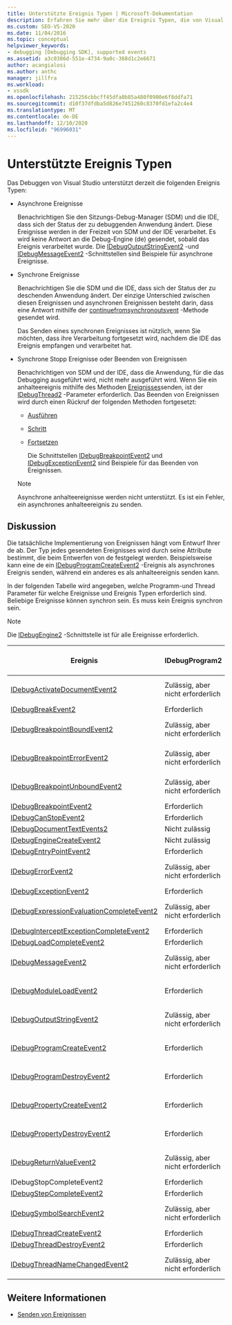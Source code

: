 ```yaml
---
title: Unterstützte Ereignis Typen | Microsoft-Dokumentation
description: Erfahren Sie mehr über die Ereignis Typen, die von Visual Studio-Debugging unterstützt werden, einschließlich asynchroner Ereignisse, synchroner Ereignisse und Beenden von Ereignissen.
ms.custom: SEO-VS-2020
ms.date: 11/04/2016
ms.topic: conceptual
helpviewer_keywords:
- debugging [Debugging SDK], supported events
ms.assetid: a3c0386d-551e-4734-9a0c-368d1c2e6671
author: acangialosi
ms.author: anthc
manager: jillfra
ms.workload:
- vssdk
ms.openlocfilehash: 215256cbbcff45dfa0b85a480f0900e6f8ddfa71
ms.sourcegitcommit: d10f37dfdba5d826e7451260c8370fd1efa2c4e4
ms.translationtype: MT
ms.contentlocale: de-DE
ms.lasthandoff: 12/10/2020
ms.locfileid: "96996031"
---
```

# <a name="supported-event-types"></a>Unterstützte Ereignis Typen
Das Debuggen von Visual Studio unterstützt derzeit die folgenden Ereignis Typen:

- Asynchrone Ereignisse

   Benachrichtigen Sie den Sitzungs-Debug-Manager (SDM) und die IDE, dass sich der Status der zu debuggenden Anwendung ändert. Diese Ereignisse werden in der Freizeit von SDM und der IDE verarbeitet. Es wird keine Antwort an die Debug-Engine (de) gesendet, sobald das Ereignis verarbeitet wurde. Die [IDebugOutputStringEvent2](../../extensibility/debugger/reference/idebugoutputstringevent2.md) -und [IDebugMessageEvent2](../../extensibility/debugger/reference/idebugmessageevent2.md) -Schnittstellen sind Beispiele für asynchrone Ereignisse.

- Synchrone Ereignisse

   Benachrichtigen Sie die SDM und die IDE, dass sich der Status der zu deschenden Anwendung ändert. Der einzige Unterschied zwischen diesen Ereignissen und asynchronen Ereignissen besteht darin, dass eine Antwort mithilfe der [continuefromsynchronoutsvent](../../extensibility/debugger/reference/idebugengine2-continuefromsynchronousevent.md) -Methode gesendet wird.

   Das Senden eines synchronen Ereignisses ist nützlich, wenn Sie möchten, dass ihre Verarbeitung fortgesetzt wird, nachdem die IDE das Ereignis empfangen und verarbeitet hat.

- Synchrone Stopp Ereignisse oder Beenden von Ereignissen

   Benachrichtigen von SDM und der IDE, dass die Anwendung, für die das Debugging ausgeführt wird, nicht mehr ausgeführt wird. Wenn Sie ein anhalteereignis mithilfe des Methoden [Ereignisses](../../extensibility/debugger/reference/idebugeventcallback2-event.md)senden, ist der [IDebugThread2](../../extensibility/debugger/reference/idebugthread2.md) -Parameter erforderlich. Das Beenden von Ereignissen wird durch einen Rückruf der folgenden Methoden fortgesetzt:

  - [Ausführen](../../extensibility/debugger/reference/idebugprogram2-execute.md)

  - [Schritt](../../extensibility/debugger/reference/idebugprogram2-step.md)

  - [Fortsetzen](../../extensibility/debugger/reference/idebugprogram2-continue.md)

    Die Schnittstellen [IDebugBreakpointEvent2](../../extensibility/debugger/reference/idebugbreakpointevent2.md) und [IDebugExceptionEvent2](../../extensibility/debugger/reference/idebugexceptionevent2.md) sind Beispiele für das Beenden von Ereignissen.

  > [!NOTE]
  > Asynchrone anhalteereignisse werden nicht unterstützt. Es ist ein Fehler, ein asynchrones anhalteereignis zu senden.

## <a name="discussion"></a>Diskussion
 Die tatsächliche Implementierung von Ereignissen hängt vom Entwurf Ihrer de ab. Der Typ jedes gesendeten Ereignisses wird durch seine Attribute bestimmt, die beim Entwerfen von de festgelegt werden. Beispielsweise kann eine de ein [IDebugProgramCreateEvent2](../../extensibility/debugger/reference/idebugprogramcreateevent2.md) -Ereignis als asynchrones Ereignis senden, während ein anderes es als anhalteereignis senden kann.

 In der folgenden Tabelle wird angegeben, welche Programm-und Thread Parameter für welche Ereignisse und Ereignis Typen erforderlich sind. Beliebige Ereignisse können synchron sein. Es muss kein Ereignis synchron sein.

> [!NOTE]
> Die [IDebugEngine2](../../extensibility/debugger/reference/idebugengine2.md) -Schnittstelle ist für alle Ereignisse erforderlich.

|Ereignis|IDebugProgram2|IDebugThread2|Beenden von Ereignissen|
|-----------|--------------------|-------------------|---------------------|
|[IDebugActivateDocumentEvent2](../../extensibility/debugger/reference/idebugactivatedocumentevent2.md)|Zulässig, aber nicht erforderlich|Zulässig, aber nicht erforderlich|Nein|
|[IDebugBreakEvent2](../../extensibility/debugger/reference/idebugbreakevent2.md)|Erforderlich|Erforderlich|Ja|
|[IDebugBreakpointBoundEvent2](../../extensibility/debugger/reference/idebugbreakpointboundevent2.md)|Zulässig, aber nicht erforderlich|Zulässig, aber nicht erforderlich|Nein|
|[IDebugBreakpointErrorEvent2](../../extensibility/debugger/reference/idebugbreakpointerrorevent2.md)|Zulässig, aber nicht erforderlich|Zulässig, aber nicht erforderlich|Nein|
|[IDebugBreakpointUnboundEvent2](../../extensibility/debugger/reference/idebugbreakpointunboundevent2.md)|Zulässig, aber nicht erforderlich|Zulässig, aber nicht erforderlich|Nein|
|[IDebugBreakpointEvent2](../../extensibility/debugger/reference/idebugbreakpointevent2.md)|Erforderlich|Erforderlich|Ja|
|[IDebugCanStopEvent2](../../extensibility/debugger/reference/idebugcanstopevent2.md)|Erforderlich|Erforderlich|Nein|
|[IDebugDocumentTextEvents2](../../extensibility/debugger/reference/idebugdocumenttextevents2.md)|Nicht zulässig|Nicht zulässig|Nein|
|[IDebugEngineCreateEvent2](../../extensibility/debugger/reference/idebugenginecreateevent2.md)|Nicht zulässig|Nicht zulässig|Nein|
|[IDebugEntryPointEvent2](../../extensibility/debugger/reference/idebugentrypointevent2.md)|Erforderlich|Erforderlich|Ja|
|[IDebugErrorEvent2](../../extensibility/debugger/reference/idebugerrorevent2.md)|Zulässig, aber nicht erforderlich|Zulässig, aber nicht erforderlich|Wird bei Bedarf|
|[IDebugExceptionEvent2](../../extensibility/debugger/reference/idebugexceptionevent2.md)|Erforderlich|Erforderlich|Ja|
|[IDebugExpressionEvaluationCompleteEvent2](../../extensibility/debugger/reference/idebugexpressionevaluationcompleteevent2.md)|Zulässig, aber nicht erforderlich|Zulässig, aber nicht erforderlich|Wird bei Bedarf|
|[IDebugInterceptExceptionCompleteEvent2](../../extensibility/debugger/reference/idebuginterceptexceptioncompleteevent2.md)|Erforderlich|Erforderlich|Ja|
|[IDebugLoadCompleteEvent2](../../extensibility/debugger/reference/idebugloadcompleteevent2.md)|Erforderlich|Erforderlich|Ja|
|[IDebugMessageEvent2](../../extensibility/debugger/reference/idebugmessageevent2.md)|Zulässig, aber nicht erforderlich|Zulässig, aber nicht erforderlich|Wird bei Bedarf|
|[IDebugModuleLoadEvent2](../../extensibility/debugger/reference/idebugmoduleloadevent2.md)|Erforderlich|Zulässig, aber nicht erforderlich|Nein|
|[IDebugOutputStringEvent2](../../extensibility/debugger/reference/idebugoutputstringevent2.md)|Zulässig, aber nicht erforderlich|Zulässig, aber nicht erforderlich|Nein|
|[IDebugProgramCreateEvent2](../../extensibility/debugger/reference/idebugprogramcreateevent2.md)|Erforderlich|Zulässig, aber nicht erforderlich|Nein|
|[IDebugProgramDestroyEvent2](../../extensibility/debugger/reference/idebugprogramdestroyevent2.md)|Erforderlich|Zulässig, aber nicht erforderlich|Nein|
|[IDebugPropertyCreateEvent2](../../extensibility/debugger/reference/idebugpropertycreateevent2.md)|Erforderlich|Zulässig, aber nicht erforderlich|Nein|
|[IDebugPropertyDestroyEvent2](../../extensibility/debugger/reference/idebugpropertydestroyevent2.md)|Erforderlich|Zulässig, aber nicht erforderlich|Nein|
|[IDebugReturnValueEvent2](../../extensibility/debugger/reference/idebugreturnvalueevent2.md)|Zulässig, aber nicht erforderlich|Zulässig, aber nicht erforderlich|Nein|
|IDebugStopCompleteEvent2|Erforderlich|Erforderlich|Ja|
|[IDebugStepCompleteEvent2](../../extensibility/debugger/reference/idebugstepcompleteevent2.md)|Erforderlich|Erforderlich|Ja|
|[IDebugSymbolSearchEvent2](../../extensibility/debugger/reference/idebugsymbolsearchevent2.md)|Zulässig, aber nicht erforderlich|Zulässig, aber nicht erforderlich|Nein|
|[IDebugThreadCreateEvent2](../../extensibility/debugger/reference/idebugthreadcreateevent2.md)|Erforderlich|Erforderlich|Nein|
|[IDebugThreadDestroyEvent2](../../extensibility/debugger/reference/idebugthreaddestroyevent2.md)|Erforderlich|Erforderlich|Nein|
|[IDebugThreadNameChangedEvent2](../../extensibility/debugger/reference/idebugthreadnamechangedevent2.md)|Zulässig, aber nicht erforderlich|Zulässig, aber nicht erforderlich|Nein|

## <a name="see-also"></a>Weitere Informationen
- [Senden von Ereignissen](../../extensibility/debugger/sending-events.md)
